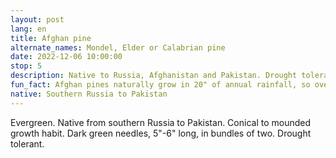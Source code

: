 ```yaml
---
layout: post
lang: en
title: Afghan pine
alternate_names: Mondel, Elder or Calabrian pine
date: 2022-12-06 10:00:00
stop: 5
description: Native to Russia, Afghanistan and Pakistan. Drought tolerant.
fun_fact: Afghan pines naturally grow in 20" of annual rainfall, so overwatering them is dangerous to the health of the tree
native: Southern Russia to Pakistan
---
```

Evergreen. Native from southern Russia to Pakistan. Conical to mounded growth habit. Dark green needles, 5"-6" long, in bundles of two. Drought tolerant.
